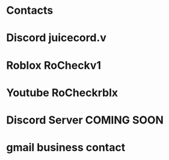 # Contacts

# Discord juicecord.v
 
# Roblox RoCheckv1

# Youtube RoCheckrblx

# Discord Server COMING SOON

# gmail business contact 
